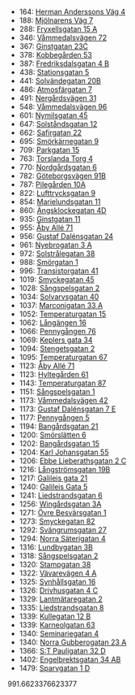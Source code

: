 - 164: [Herman Anderssons Väg 4](https://www.homeq.se/lagenhet/60057-2rum-goteborg-vastra-gotalands-lan-herman-anderssons-vag/?ht_source=individual.60057&ht_container=search_results_list&ht_position=90&)
- 188: [Mjölnarens Väg 7](https://www.homeq.se/lagenhet/60654-2rum-molnlycke-vastra-gotalands-lan-mjolnarens-vag/?ht_source=individual.60654&ht_container=search_results_list&ht_position=63&)
- 288: [Fryxellsgatan 15 A](https://www.homeq.se/lagenhet/57460-2rum-goteborg-vastra-gotalands-lan-fryxellsgatan/?ht_source=individual.57460&ht_container=search_results_list&ht_position=73&)
- 346: [Våmmedalsvägen 72](https://www.homeq.se/lagenhet/61267-3rum-kallered-vastra-gotalands-lan-vammedalsvagen/?ht_source=individual.61267&ht_container=search_results_list&ht_position=17&)
- 367: [Ginstgatan 23C](https://www.homeq.se/lagenhet/60933-2rum-alingsas-vastra-gotalands-lan-ginstgatan/?ht_source=individual.60933&ht_container=search_results_list&ht_position=122&)
- 378: [Kobbegården 53](https://www.homeq.se/lagenhet/61122-2rum-goteborg-vastra-gotalands-lan-kobbegarden/?ht_source=individual.61122&ht_container=search_results_list&ht_position=1&)
- 387: [Fredriksdalsgatan 4 B](https://www.homeq.se/lagenhet/61022-2rum-goteborg-vastra-gotalands-lan-fredriksdalsgatan/?ht_source=individual.61022&ht_container=search_results_list&ht_position=31&)
- 438: [Stationsgatan 5](https://www.homeq.se/lagenhet/58838-2rum-ytterby-vastra-gotalands-lan-stationsgatan/?ht_source=individual.58838&ht_container=search_results_list&ht_position=114&)
- 441: [Solvändegatan 20B](https://www.homeq.se/lagenhet/60935-2rum-alingsas-vastra-gotalands-lan-solvandegatan/?ht_source=individual.60935&ht_container=search_results_list&ht_position=120&)
- 486: [Atmosfärgatan 7](https://www.homeq.se/lagenhet/61024-2rum-goteborg-vastra-gotalands-lan-atmosfargatan/?ht_source=individual.61024&ht_container=search_results_list&ht_position=97&)
- 491: [Nergårdsvägen 31](https://www.homeq.se/lagenhet/60718-2rum-goteborg-vastra-gotalands-lan-nergardsvagen/?ht_source=individual.60718&ht_container=search_results_list&ht_position=7&)
- 548: [Våmmedalsvägen 96](https://www.homeq.se/lagenhet/61261-2rum-kallered-vastra-gotalands-lan-vammedalsvagen/?ht_source=individual.61261&ht_container=search_results_list&ht_position=15&)
- 601: [Nymilsgatan 45](https://www.homeq.se/lagenhet/59058-2rum-goteborg-vastra-gotalands-lan-nymilsgatan/?ht_source=individual.59058&ht_container=search_results_list&ht_position=14&)
- 647: [Solståndsgatan 12](https://www.homeq.se/lagenhet/60048-3rum-goteborg-vastra-gotalands-lan-solstandsgatan/?ht_source=individual.60048&ht_container=search_results_list&ht_position=91&)
- 662: [Safirgatan 22](https://www.homeq.se/lagenhet/60977-2rum-alingsas-vastra-gotalands-lan-safirgatan/?ht_source=individual.60977&ht_container=search_results_list&ht_position=117&)
- 695: [Smörkärnegatan 9](https://www.homeq.se/lagenhet/60571-2rum-goteborg-vastra-gotalands-lan-smorkarnegatan/?ht_source=individual.60571&ht_container=search_results_list&ht_position=23&)
- 709: [Parkgatan 15](https://www.homeq.se/lagenhet/60043-3rum-kungsbacka-hallands-lan-parkgatan/?ht_source=individual.60043&ht_container=search_results_list&ht_position=110&)
- 763: [Torslanda Torg 4](https://www.homeq.se/lagenhet/56863-2rum-torslanda-vastra-gotalands-lan-torslanda-torg/?ht_source=individual.56863&ht_container=search_results_list&ht_position=109&)
- 770: [Nordgårdsgatan 6](https://www.homeq.se/lagenhet/61108-2rum-goteborg-vastra-gotalands-lan-nordgardsgatan/?ht_source=individual.61108&ht_container=search_results_list&ht_position=27&)
- 782: [Göteborgsvägen 91B](https://www.homeq.se/lagenhet/61062-3rum-surte-vastra-gotalands-lan-goteborgsvagen/?ht_source=individual.61062&ht_container=search_results_list&ht_position=112&)
- 787: [Pilegården 10A](https://www.homeq.se/lagenhet/60692-2rum-goteborg-vastra-gotalands-lan-pilegarden/?ht_source=individual.60692&ht_container=search_results_list&ht_position=5&)
- 822: [Lufttrycksgatan 9](https://www.homeq.se/lagenhet/60699-3rum-goteborg-vastra-gotalands-lan-lufttrycksgatan/?ht_source=individual.60699&ht_container=search_results_list&ht_position=83&)
- 854: [Marielundsgatan 11](https://www.homeq.se/lagenhet/61177-2rum-molndal-vastra-gotalands-lan-marielundsgatan/?ht_source=individual.61177&ht_container=search_results_list&ht_position=16&)
- 860: [Ängsklockegatan 4D](https://www.homeq.se/lagenhet/60936-3rum-alingsas-vastra-gotalands-lan-angsklockegatan/?ht_source=individual.60936&ht_container=search_results_list&ht_position=119&)
- 935: [Ginstgatan 11](https://www.homeq.se/lagenhet/60932-3rum-alingsas-vastra-gotalands-lan-ginstgatan/?ht_source=individual.60932&ht_container=search_results_list&ht_position=121&)
- 955: [Åby Allé 71](https://www.homeq.se/lagenhet/60966-2rum-goteborg-vastra-gotalands-lan-aby-alle/?ht_source=individual.60966&ht_container=search_results_list&ht_position=4&)
- 956: [Gustaf Dalénsgatan 24](https://www.homeq.se/lagenhet/58874-2rum-goteborg-vastra-gotalands-lan-gustaf-dalensgatan/?ht_source=individual.58874&ht_container=search_results_list&ht_position=72&)
- 961: [Nyebrogatan 3 A](https://www.homeq.se/lagenhet/60325-2rum-alingsas-vastra-gotalands-lan-nyebrogatan/?ht_source=individual.60325&ht_container=search_results_list&ht_position=118&)
- 972: [Solstrålegatan 38](https://www.homeq.se/lagenhet/60053-3rum-goteborg-vastra-gotalands-lan-solstralegatan/?ht_source=individual.60053&ht_container=search_results_list&ht_position=88&)
- 988: [Smörgatan 1](https://www.homeq.se/lagenhet/59413-2rum-goteborg-vastra-gotalands-lan-smorgatan/?ht_source=individual.59413&ht_container=search_results_list&ht_position=26&)
- 996: [Transistorgatan 41](https://www.homeq.se/lagenhet/60807-2rum-goteborg-vastra-gotalands-lan-transistorgatan/?ht_source=individual.60807&ht_container=search_results_list&ht_position=9&)
- 1019: [Smyckegatan 45](https://www.homeq.se/lagenhet/61087-2rum-vastra-frolunda-vastra-gotalands-lan-smyckegatan/?ht_source=individual.61087&ht_container=search_results_list&ht_position=20&)
- 1028: [Sångspelsgatan 2](https://www.homeq.se/lagenhet/59679-2rum-hisings-backa-vastra-gotalands-lan-sangspelsgatan/?ht_source=individual.59679&ht_container=search_results_list&ht_position=79&)
- 1034: [Solvarvsgatan 40](https://www.homeq.se/lagenhet/59187-3rum-goteborg-vastra-gotalands-lan-solvarvsgatan/?ht_source=individual.59187&ht_container=search_results_list&ht_position=87&)
- 1037: [Marconigatan 33 A](https://www.homeq.se/lagenhet/60058-2rum-vastra-frolunda-vastra-gotalands-lan-marconigatan/?ht_source=individual.60058&ht_container=search_results_list&ht_position=11&)
- 1052: [Temperaturgatan 15](https://www.homeq.se/lagenhet/60061-3rum-goteborg-vastra-gotalands-lan-temperaturgatan/?ht_source=individual.60061&ht_container=search_results_list&ht_position=82&)
- 1062: [Långängen 16](https://www.homeq.se/lagenhet/60120-2rum-goteborg-vastra-gotalands-lan-langangen/?ht_source=individual.60120&ht_container=search_results_list&ht_position=68&)
- 1066: [Pennygången 76](https://www.homeq.se/lagenhet/61142-4rum-goteborg-vastra-gotalands-lan-pennygangen/?ht_source=individual.61142&ht_container=search_results_list&ht_position=34&)
- 1069: [Keplers gata 34](https://www.homeq.se/lagenhet/58571-2rum-goteborg-vastra-gotalands-lan-keplers-gata/?ht_source=individual.58571&ht_container=search_results_list&ht_position=105&)
- 1094: [Stengetsgatan 2](https://www.homeq.se/lagenhet/59854-2rum-vastra-frolunda-vastra-gotalands-lan-stengetsgatan/?ht_source=individual.59854&ht_container=search_results_list&ht_position=42&)
- 1095: [Temperaturgatan 67](https://www.homeq.se/lagenhet/60036-2rum-goteborg-vastra-gotalands-lan-temperaturgatan/?ht_source=individual.60036&ht_container=search_results_list&ht_position=84&)
- 1123: [Åby Allé 71](https://www.homeq.se/lagenhet/60976-2rum-goteborg-vastra-gotalands-lan-aby-alle/?ht_source=individual.60976&ht_container=search_results_list&ht_position=2&)
- 1123: [Hyltegården 61](https://www.homeq.se/lagenhet/59141-2rum-goteborg-vastra-gotalands-lan-hyltegarden/?ht_source=individual.59141&ht_container=search_results_list&ht_position=3&)
- 1143: [Temperaturgatan 87](https://www.homeq.se/lagenhet/60022-3rum-goteborg-vastra-gotalands-lan-temperaturgatan/?ht_source=individual.60022&ht_container=search_results_list&ht_position=86&)
- 1151: [Sångspelsgatan 1](https://www.homeq.se/lagenhet/59681-3rum-hisings-backa-vastra-gotalands-lan-sangspelsgatan/?ht_source=individual.59681&ht_container=search_results_list&ht_position=80&)
- 1173: [Våmmedalsvägen 42](https://www.homeq.se/lagenhet/60797-3rum-kallered-vastra-gotalands-lan-vammedalsvagen/?ht_source=individual.60797&ht_container=search_results_list&ht_position=18&)
- 1173: [Gustaf Dalénsgatan 7 E](https://www.homeq.se/lagenhet/59853-2rum-goteborg-vastra-gotalands-lan-gustaf-dalensgatan/?ht_source=individual.59853&ht_container=search_results_list&ht_position=70&)
- 1177: [Pennygången 5](https://www.homeq.se/lagenhet/60879-2rum-goteborg-vastra-gotalands-lan-pennygangen/?ht_source=individual.60879&ht_container=search_results_list&ht_position=35&)
- 1194: [Bangårdsgatan 21](https://www.homeq.se/lagenhet/60897-2rum-goteborg-vastra-gotalands-lan-bangardsgatan/?ht_source=individual.60897&ht_container=search_results_list&ht_position=52&)
- 1200: [Smörslätten 6](https://www.homeq.se/lagenhet/60185-2rum-goteborg-vastra-gotalands-lan-smorslatten/?ht_source=individual.60185&ht_container=search_results_list&ht_position=74&)
- 1202: [Bangårdsgatan 15](https://www.homeq.se/lagenhet/60885-2rum-goteborg-vastra-gotalands-lan-bangardsgatan/?ht_source=individual.60885&ht_container=search_results_list&ht_position=51&)
- 1204: [Karl Johansgatan 55](https://www.homeq.se/lagenhet/60787-2rum-goteborg-vastra-gotalands-lan-karl-johansgatan/?ht_source=individual.60787&ht_container=search_results_list&ht_position=43&)
- 1206: [Ebbe Lieberathsgatan 2 C](https://www.homeq.se/lagenhet/59488-2rum-goteborg-vastra-gotalands-lan-ebbe-lieberathsgatan/?ht_source=individual.59488&ht_container=search_results_list&ht_position=28&)
- 1216: [Långströmsgatan 19B](https://www.homeq.se/lagenhet/60841-2rum-goteborg-vastra-gotalands-lan-langstromsgatan/?ht_source=individual.60841&ht_container=search_results_list&ht_position=77&)
- 1217: [Galileis gata 21](https://www.homeq.se/lagenhet/60969-3rum-goteborg-vastra-gotalands-lan-galileis-gata/?ht_source=individual.60969&ht_container=search_results_list&ht_position=106&)
- 1240: [Galileis Gata 5](https://www.homeq.se/lagenhet/60866-2rum-goteborg-vastra-gotalands-lan-galileis-gata/?ht_source=individual.60866&ht_container=search_results_list&ht_position=104&)
- 1241: [Liedstrandsgatan 6](https://www.homeq.se/lagenhet/60990-2rum-goteborg-vastra-gotalands-lan-liedstrandsgatan/?ht_source=individual.60990&ht_container=search_results_list&ht_position=54&)
- 1256: [Wingårdsgatan 3A](https://www.homeq.se/lagenhet/60814-2rum-goteborg-vastra-gotalands-lan-wingardsgatan/?ht_source=individual.60814&ht_container=search_results_list&ht_position=58&)
- 1271: [Övre Besvärsgatan 1](https://www.homeq.se/lagenhet/60144-4rum-goteborg-vastra-gotalands-lan-ovre-besvarsgatan/?ht_source=individual.60144&ht_container=search_results_list&ht_position=39&)
- 1273: [Smyckegatan 82](https://www.homeq.se/lagenhet/60529-3rum-vastra-frolunda-vastra-gotalands-lan-smyckegatan/?ht_source=individual.60529&ht_container=search_results_list&ht_position=22&)
- 1292: [Svängrumsgatan 27](https://www.homeq.se/lagenhet/59200-2rum-vastra-frolunda-vastra-gotalands-lan-svangrumsgatan/?ht_source=individual.59200&ht_container=search_results_list&ht_position=10&)
- 1294: [Norra Säterigatan 4](https://www.homeq.se/lagenhet/60689-2rum-goteborg-vastra-gotalands-lan-norra-saterigatan/?ht_source=individual.60689&ht_container=search_results_list&ht_position=60&)
- 1316: [Lundbygatan 3B](https://www.homeq.se/lagenhet/60040-2rum-goteborg-vastra-gotalands-lan-lundbygatan/?ht_source=individual.60040&ht_container=search_results_list&ht_position=61&)
- 1318: [Sångspelsgatan 2](https://www.homeq.se/lagenhet/59678-2rum-hisings-backa-vastra-gotalands-lan-sangspelsgatan/?ht_source=individual.59678&ht_container=search_results_list&ht_position=78&)
- 1320: [Stampgatan 38](https://www.homeq.se/lagenhet/61174-2rum-goteborg-vastra-gotalands-lan-stampgatan/?ht_source=individual.61174&ht_container=search_results_list&ht_position=45&)
- 1322: [Vävarevägen 4 A](https://www.homeq.se/lagenhet/60951-2rum-jonsered-vastra-gotalands-lan-vavarevagen/?ht_source=individual.60951&ht_container=search_results_list&ht_position=111&)
- 1325: [Synhållsgatan 16](https://www.homeq.se/lagenhet/60687-3rum-goteborg-vastra-gotalands-lan-synhallsgatan/?ht_source=individual.60687&ht_container=search_results_list&ht_position=13&)
- 1326: [Drivhusgatan 4 C](https://www.homeq.se/lagenhet/61163-2rum-goteborg-vastra-gotalands-lan-drivhusgatan/?ht_source=individual.61163&ht_container=search_results_list&ht_position=32&)
- 1329: [Lantmätaregatan 2](https://www.homeq.se/lagenhet/60340-2rum-goteborg-vastra-gotalands-lan-lantmataregatan/?ht_source=individual.60340&ht_container=search_results_list&ht_position=66&)
- 1335: [Liedstrandsgatan 8](https://www.homeq.se/lagenhet/60989-2rum-goteborg-vastra-gotalands-lan-liedstrandsgatan/?ht_source=individual.60989&ht_container=search_results_list&ht_position=53&)
- 1339: [Kullegatan 12 B](https://www.homeq.se/lagenhet/58491-3rum-goteborg-vastra-gotalands-lan-kullegatan/?ht_source=individual.58491&ht_container=search_results_list&ht_position=21&)
- 1339: [Karneolgatan 63](https://www.homeq.se/lagenhet/60867-2rum-goteborg-vastra-gotalands-lan-karneolgatan/?ht_source=individual.60867&ht_container=search_results_list&ht_position=30&)
- 1340: [Seminariegatan 4](https://www.homeq.se/lagenhet/61234-2rum-goteborg-vastra-gotalands-lan-seminariegatan/?ht_source=individual.61234&ht_container=search_results_list&ht_position=37&)
- 1340: [Norra Gubberogatan 23 A](https://www.homeq.se/lagenhet/59189-2rum-goteborg-vastra-gotalands-lan-norra-gubberogatan/?ht_source=individual.59189&ht_container=search_results_list&ht_position=56&)
- 1366: [S:T Pauligatan 32 D](https://www.homeq.se/lagenhet/58199-3rum-goteborg-vastra-gotalands-lan-s:t-pauligatan/?ht_source=individual.58199&ht_container=search_results_list&ht_position=49&)
- 1402: [Engelbrektsgatan 34 AB](https://www.homeq.se/lagenhet/61059-2rum-goteborg-vastra-gotalands-lan-engelbrektsgatan/?ht_source=individual.61059&ht_container=search_results_list&ht_position=41&)
- 1479: [Sparvgatan 1 D](https://www.homeq.se/lagenhet/59641-2rum-goteborg-vastra-gotalands-lan-sparvgatan/?ht_source=individual.59641&ht_container=search_results_list&ht_position=64&)

991.6623376623377
